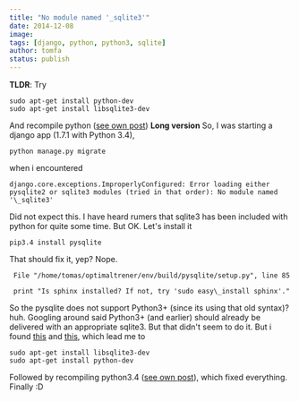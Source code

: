 ```yaml
---
title: "No module named '_sqlite3'"
date: 2014-12-08
image: 
tags: [django, python, python3, sqlite]
author: tomfa
status: publish
---
```


**TLDR**: Try

```
sudo apt-get install python-dev
sudo apt-get install libsqlite3-dev
```

And recompile python ([see own post](http://notes.webutvikling.org/darn-installation-of-python-3-4/ "Darn installation of Python 3.4")) **Long version** So, I was starting a django app (1.7.1 with Python 3.4),

```
python manage.py migrate
```

when i encountered

```
django.core.exceptions.ImproperlyConfigured: Error loading either pysqlite2 or sqlite3 modules (tried in that order): No module named '\_sqlite3'
```

Did not expect this. I have heard rumers that sqlite3 has been included with python for quite some time. But OK. Let's install it

```
pip3.4 install pysqlite
```

That should fix it, yep? Nope.

```
 File "/home/tomas/optimaltrener/env/build/pysqlite/setup.py", line 85

 print "Is sphinx installed? If not, try 'sudo easy\_install sphinx'."
```

So the pysqlite does not support Python3+ (since its using that old syntax)? huh. Googling around said Python3+ (and earlier) should already be delivered with an appropriate sqlite3. But that didn't seem to do it. But i found [this](http://stackoverflow.com/questions/26208328/tango-with-django-no-module-named-sqlite3) and [this](http://stackoverflow.com/questions/12572038/whats-wrong-why-python-manage-py-runserver-failed), which lead me to

```
sudo apt-get install libsqlite3-dev
sudo apt-get install python-dev
```

Followed by recompiling python3.4 ([see own post](http://notes.webutvikling.org/darn-installation-of-python-3-4/ "Darn installation of Python 3.4")), which fixed everything. Finally :D
